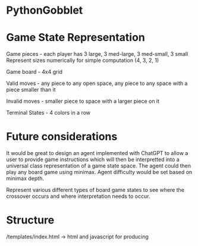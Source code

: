 # PythonGobblet

# Game State Representation
Game pieces - each player has 3 large, 3 med-large, 3 med-small, 3 small
    Represent sizes numerically for simple computation (4, 3, 2, 1)

Game board - 4x4 grid

Valid moves - any piece to any open space, any piece to any space with a piece smaller than it

Invalid moves - smaller piece to space with a larger piece on it

Terminal States - 4 colors in a row

# Future considerations

It would be great to design an agent implemented with ChatGPT to allow a user to provide game instructions which will then be interpretted into a universal class representation of a game state space. The agent could then play any board game using minimax. Agent difficulty would be set based on minimax depth.

Represent various different types of board game states to see where the crossover occurs and where interpretation needs to occur.


# Structure

/templates/index.html -> html and javascript for producing
